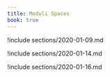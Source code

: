 ```yaml
---
title: Moduli Spaces
book: true
---
```


!include sections/2020-01-09.md

!include sections/2020-01-14.md

!include sections/2020-01-16.md

<!--!include sections/2020-01-23.md-->

<!--!include sections/2020-01-28.md-->

<!--!include sections/2020-01-30.md-->

<!--!include sections/2020-02-06.md-->

<!--!include sections/2020-02-18.md-->

<!--!include sections/2020-02-25.md-->

<!--!include sections/2020-02-27.md-->

